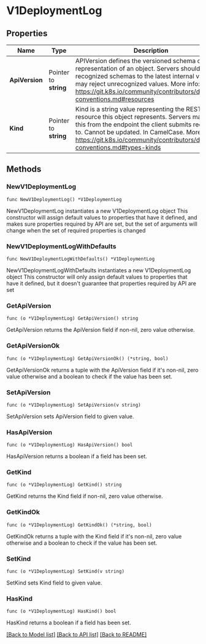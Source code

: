 # V1DeploymentLog

## Properties

Name | Type | Description | Notes
------------ | ------------- | ------------- | -------------
**ApiVersion** | Pointer to **string** | APIVersion defines the versioned schema of this representation of an object. Servers should convert recognized schemas to the latest internal value, and may reject unrecognized values. More info: https://git.k8s.io/community/contributors/devel/api-conventions.md#resources | [optional] 
**Kind** | Pointer to **string** | Kind is a string value representing the REST resource this object represents. Servers may infer this from the endpoint the client submits requests to. Cannot be updated. In CamelCase. More info: https://git.k8s.io/community/contributors/devel/api-conventions.md#types-kinds | [optional] 

## Methods

### NewV1DeploymentLog

`func NewV1DeploymentLog() *V1DeploymentLog`

NewV1DeploymentLog instantiates a new V1DeploymentLog object
This constructor will assign default values to properties that have it defined,
and makes sure properties required by API are set, but the set of arguments
will change when the set of required properties is changed

### NewV1DeploymentLogWithDefaults

`func NewV1DeploymentLogWithDefaults() *V1DeploymentLog`

NewV1DeploymentLogWithDefaults instantiates a new V1DeploymentLog object
This constructor will only assign default values to properties that have it defined,
but it doesn't guarantee that properties required by API are set

### GetApiVersion

`func (o *V1DeploymentLog) GetApiVersion() string`

GetApiVersion returns the ApiVersion field if non-nil, zero value otherwise.

### GetApiVersionOk

`func (o *V1DeploymentLog) GetApiVersionOk() (*string, bool)`

GetApiVersionOk returns a tuple with the ApiVersion field if it's non-nil, zero value otherwise
and a boolean to check if the value has been set.

### SetApiVersion

`func (o *V1DeploymentLog) SetApiVersion(v string)`

SetApiVersion sets ApiVersion field to given value.

### HasApiVersion

`func (o *V1DeploymentLog) HasApiVersion() bool`

HasApiVersion returns a boolean if a field has been set.

### GetKind

`func (o *V1DeploymentLog) GetKind() string`

GetKind returns the Kind field if non-nil, zero value otherwise.

### GetKindOk

`func (o *V1DeploymentLog) GetKindOk() (*string, bool)`

GetKindOk returns a tuple with the Kind field if it's non-nil, zero value otherwise
and a boolean to check if the value has been set.

### SetKind

`func (o *V1DeploymentLog) SetKind(v string)`

SetKind sets Kind field to given value.

### HasKind

`func (o *V1DeploymentLog) HasKind() bool`

HasKind returns a boolean if a field has been set.


[[Back to Model list]](../README.md#documentation-for-models) [[Back to API list]](../README.md#documentation-for-api-endpoints) [[Back to README]](../README.md)


